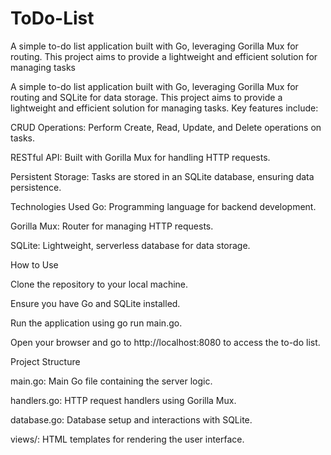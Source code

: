 # ToDo-List
A simple to-do list application built with Go, leveraging Gorilla Mux for routing. This project aims to provide a lightweight and efficient solution for managing tasks

A simple to-do list application built with Go, leveraging Gorilla Mux for routing and SQLite for data storage. This project aims to provide a lightweight and efficient solution for managing tasks. Key features include:

CRUD Operations: Perform Create, Read, Update, and Delete operations on tasks.

RESTful API: Built with Gorilla Mux for handling HTTP requests.

Persistent Storage: Tasks are stored in an SQLite database, ensuring data persistence.

Technologies Used
Go: Programming language for backend development.

Gorilla Mux: Router for managing HTTP requests.

SQLite: Lightweight, serverless database for data storage.

How to Use

Clone the repository to your local machine.

Ensure you have Go and SQLite installed.

Run the application using go run main.go.

Open your browser and go to http://localhost:8080 to access the to-do list.

Project Structure

main.go: Main Go file containing the server logic.

handlers.go: HTTP request handlers using Gorilla Mux.

database.go: Database setup and interactions with SQLite.

views/: HTML templates for rendering the user interface.
